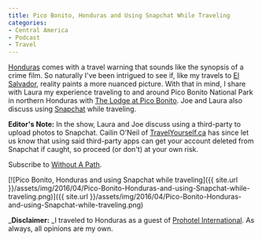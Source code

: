 ```yaml
---
title: Pico Bonito, Honduras and Using Snapchat While Traveling
categories:
- Central America
- Podcast
- Travel
---
```


[Honduras](https://withoutapath.com/category/travel/international/central-america/honduras/) comes with a travel warning that sounds like the synopsis of a crime film. So naturally I've been intrigued to see if, like my travels to [El Salvador](https://withoutapath.com/category/travel/international/central-america/el-salvador/), reality paints a more nuanced picture. With that in mind, I share with Laura my experience traveling to and around Pico Bonito National Park in northern Honduras with [The Lodge at Pico Bonito](http://www.picobonito.com/). Joe and Laura also discuss using [Snapchat](https://withoutapath.com/snapchat-travel/) while traveling.

**Editor's Note:** In the show, Laura and Joe discuss using a third-party to upload photos to Snapchat. Cailin O'Neil of [TravelYourself.ca](http://travelyourself.ca) has since let us know that using said third-party apps can get your account deleted from Snapchat if caught, so proceed (or don't) at your own risk.

Subscribe to [Without A Path](https://itunes.apple.com/us/podcast/without-a-path/id1037475413?l=es&mt=2).
<!-- more -->

[![Pico Bonito, Honduras and using Snapchat while traveling]({{ site.url }}/assets/img/2016/04/Pico-Bonito-Honduras-and-using-Snapchat-while-traveling.png)]({{ site.url }}/assets/img/2016/04/Pico-Bonito-Honduras-and-using-Snapchat-while-traveling.png)

_**Disclaimer:** _I traveled to Honduras as a guest of [Prohotel International](http://www.prohotels.com/). As always, all opinions are my own.
